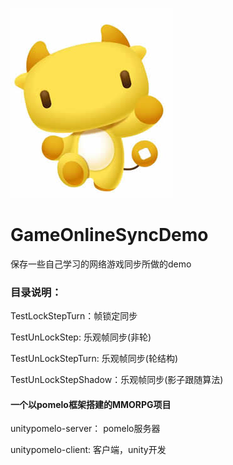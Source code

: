 ![image](https://github.com/koliy/GameOnlineSyncDemo/blob/master/TestUnLockStep/avatar2.jpg)
# GameOnlineSyncDemo
保存一些自己学习的网络游戏同步所做的demo

### 目录说明：
TestLockStepTurn：帧锁定同步

TestUnLockStep: 乐观帧同步(非轮)

TestUnLockStepTurn: 乐观帧同步(轮结构)

TestUnLockStepShadow：乐观帧同步(影子跟随算法)

#### 一个以pomelo框架搭建的MMORPG项目
unitypomelo-server： pomelo服务器

unitypomelo-client:  客户端，unity开发


